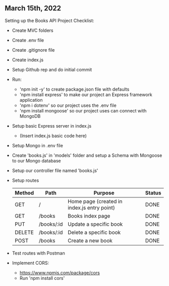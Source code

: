 ## March 15th, 2022 ##

Setting up the Books API Project Checklist:
- Create MVC folders
- Create .env file
- Create .gitignore file
- Create index.js
- Setup Github rep and do initial commit
- Run:
    - 'npm init -y' to create package.json file with defaults
    - 'npm install express' to make our project an Express framework application
    - 'npm i dotenv' so our project uses the .env file
    - 'npm install mongoose' so our project uses can connect with MongoDB
- Setup basic Express server in index.js
    - (Insert index.js basic code here) 
- Setup Mongo in .env file
- Create 'books.js' in 'models' folder and setup a Schema with Mongoose to our Mongo database
- Setup our controller file named 'books.js'
- Setup routes

     | Method |       Path                   |                    Purpose                         |        Status       |
     | ------ | ---------------------------- | ---------------------------------------------------| ------------------- |
     | GET    |     /                        |	Home page  (created in index.js entry point)      |         DONE        |
     | GET    |     /books                   |	Books index page                                  |         DONE        |
     | PUT    |     /books/:id               |	Update a specific book                            |         DONE        |   
     | DELETE |     /books/:id               |	Delete a specific book                            |         DONE        |
     | POST   |     /books                   |	Create a new book                                 |         DONE        |

- Test routes with Postman
- Implement CORS:
    - https://www.npmjs.com/package/cors
    - Run 'npm install cors'
